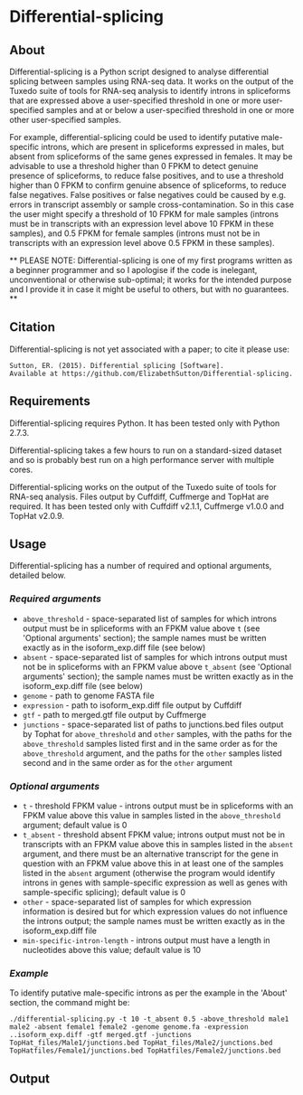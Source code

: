 # Differential-splicing
## About
Differential-splicing is a Python script designed to analyse differential splicing between samples using RNA-seq data. It works on the output of the Tuxedo suite of tools for RNA-seq analysis to identify introns in spliceforms that are expressed above a user-specified threshold in one or more user-specified samples and at or below a user-specified threshold in one or more other user-specified samples.

For example, differential-splicing could be used to identify putative male-specific introns, which are present in spliceforms expressed in males, but absent from spliceforms of the same genes expressed in females. It may be advisable to use a threshold higher than 0 FPKM to detect genuine presence of spliceforms, to reduce false positives, and to use a threshold higher than 0 FPKM to confirm genuine absence of spliceforms, to reduce false negatives. False positives or false negatives could be caused by e.g. errors in transcript assembly or sample cross-contamination. So in this case the user might specify a threshold of 10 FPKM for male samples (introns must be in transcripts with an expression level above 10 FPKM in these samples), and 0.5 FPKM for female samples (introns must not be in transcripts with an expression level above 0.5 FPKM in these samples).

** PLEASE NOTE: Differential-splicing is one of my first programs written as a beginner programmer and so I apologise if the code is inelegant, unconventional or otherwise sub-optimal; it works for the intended purpose and I provide it in case it might be useful to others, but with no guarantees. ** 

## Citation
Differential-splicing is not yet associated with a paper; to cite it please use:

    Sutton, ER. (2015). Differential splicing [Software]. 
    Available at https://github.com/ElizabethSutton/Differential-splicing.

## Requirements
Differential-splicing requires Python. It has been tested only with Python 2.7.3.

Differential-splicing takes a few hours to run on a standard-sized dataset and so is probably best run on a high performance server with multiple cores.

Differential-splicing works on the output of the Tuxedo suite of tools for RNA-seq analysis. Files output by Cuffdiff, Cuffmerge and TopHat are required. It has been tested only with Cuffdiff v2.1.1, Cuffmerge v1.0.0 and TopHat v2.0.9.  

## Usage
Differential-splicing has a number of required and optional arguments, detailed below.

### *Required arguments*
* `above_threshold` - space-separated list of samples for which introns output must be in spliceforms with an FPKM value above `t` (see 'Optional arguments' section); the sample names must be written exactly as in the isoform_exp.diff file (see below)
* `absent` - space-separated list of samples for which introns output must not be in spliceforms with an FPKM value above `t_absent` (see 'Optional arguments' section); the sample names must be written exactly as in the isoform_exp.diff file (see below)
* `genome` - path to genome FASTA file
* `expression` - path to isoform_exp.diff file output by Cuffdiff
* `gtf` - path to merged.gtf file output by Cuffmerge
* `junctions` - space-separated list of paths to junctions.bed files output by Tophat for `above_threshold` and `other` samples, with the paths for the `above_threshold` samples listed first and in the same order as for the `above_threshold` argument, and the paths for the `other` samples listed second and in the same order as for the `other` argument

### *Optional arguments*
* `t` - threshold FPKM value - introns output must be in spliceforms with an FPKM value above this value in samples listed in the `above_threshold` argument; default value is 0
* `t_absent` - threshold absent FPKM value; introns output must not be in transcripts with an FPKM value above this in samples listed in the `absent` argument, and there must be an alternative transcript for the gene in question with an FPKM value above this in at least one of the samples listed in the `absent` argument (otherwise the program would identify introns in genes with sample-specific expression as well as genes with sample-specific splicing); default value is 0 
* `other` - space-separated list of samples for which expression information is desired but for which expression values do not influence the introns output; the sample names must be written exactly as in the isoform_exp.diff file
* `min-specific-intron-length` - introns output must have a length in nucleotides above this value; default value is 10

### *Example*
To identify putative male-specific introns as per the example in the 'About' section, the command might be:

    ./differential-splicing.py -t 10 -t_absent 0.5 -above_threshold male1 male2 -absent female1 female2 -genome genome.fa -expression ..isoform_exp.diff -gtf merged.gtf -junctions TopHat_files/Male1/junctions.bed TopHat_files/Male2/junctions.bed TopHatfiles/Female1/junctions.bed TopHatfiles/Female2/junctions.bed 

## Output


